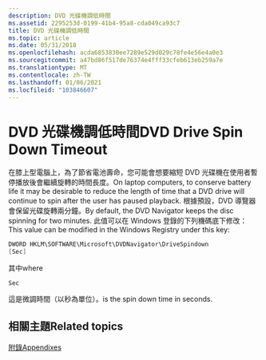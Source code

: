 ```yaml
---
description: DVD 光碟機調低時間
ms.assetid: 2295253d-0199-41b4-95a8-cda049ca93c7
title: DVD 光碟機調低時間
ms.topic: article
ms.date: 05/31/2018
ms.openlocfilehash: acda6853830ee7289e529d029c78fe4e56e4a0e3
ms.sourcegitcommit: a47bd86f517de76374e4fff33cfeb613eb259a7e
ms.translationtype: MT
ms.contentlocale: zh-TW
ms.lasthandoff: 01/06/2021
ms.locfileid: "103846607"
---
```

# <a name="dvd-drive-spin-down-timeout"></a><span data-ttu-id="2b9fd-103">DVD 光碟機調低時間</span><span class="sxs-lookup"><span data-stu-id="2b9fd-103">DVD Drive Spin Down Timeout</span></span>

<span data-ttu-id="2b9fd-104">在膝上型電腦上，為了節省電池壽命，您可能會想要縮短 DVD 光碟機在使用者暫停播放後會繼續旋轉的時間長度。</span><span class="sxs-lookup"><span data-stu-id="2b9fd-104">On laptop computers, to conserve battery life it may be desirable to reduce the length of time that a DVD drive will continue to spin after the user has paused playback.</span></span> <span data-ttu-id="2b9fd-105">根據預設，DVD 導覽器會保留光碟旋轉兩分鐘。</span><span class="sxs-lookup"><span data-stu-id="2b9fd-105">By default, the DVD Navigator keeps the disc spinning for two minutes.</span></span> <span data-ttu-id="2b9fd-106">此值可以在 Windows 登錄的下列機碼底下修改：</span><span class="sxs-lookup"><span data-stu-id="2b9fd-106">This value can be modified in the Windows Registry under this key:</span></span>


```C++
DWORD HKLM\SOFTWARE\Microsoft\DVDNavigator\DriveSpindown 
[Sec]
```



<span data-ttu-id="2b9fd-107">其中</span><span class="sxs-lookup"><span data-stu-id="2b9fd-107">where</span></span>


```
Sec
```



<span data-ttu-id="2b9fd-108">這是微調時間（以秒為單位）。</span><span class="sxs-lookup"><span data-stu-id="2b9fd-108">is the spin down time in seconds.</span></span>

## <a name="related-topics"></a><span data-ttu-id="2b9fd-109">相關主題</span><span class="sxs-lookup"><span data-stu-id="2b9fd-109">Related topics</span></span>

<dl> <dt>

[<span data-ttu-id="2b9fd-110">附錄</span><span class="sxs-lookup"><span data-stu-id="2b9fd-110">Appendixes</span></span>](appendixes.md)
</dt> </dl>

 

 



